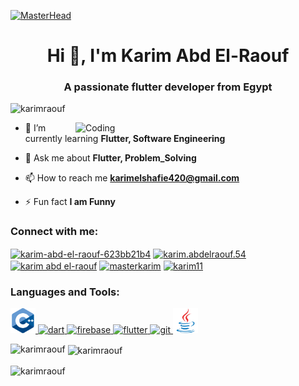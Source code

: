 [![MasterHead](https://developers.giphy.com/branch/master/static/api-512d36c09662682717108a38bbb5c57d.gif)](https://rishavchanda.io)
<h1 align="center">Hi 👋, I'm Karim Abd El-Raouf</h1>
<h3 align="center">A passionate flutter developer from Egypt</h3>

<p align="left"> <img src="https://komarev.com/ghpvc/?username=karimraouf&label=Profile%20views&color=0e75b6&style=flat" alt="karimraouf" /> </p>
<img align="right" alt="Coding" width="400" src="https://cdn.dribbble.com/users/1162077/screenshots/3848914/programmer.gif">


- 🌱 I’m currently learning **Flutter, Software Engineering**

- 💬 Ask me about **Flutter, Problem_Solving**

- 📫 How to reach me **karimelshafie420@gmail.com**

- ⚡ Fun fact **I am Funny**

<h3 align="left">Connect with me:</h3>
<p align="left">
<a href="https://linkedin.com/in/karim-abd-el-raouf-623bb21b4" target="blank"><img align="center" src="https://raw.githubusercontent.com/rahuldkjain/github-profile-readme-generator/master/src/images/icons/Social/linked-in-alt.svg" alt="karim-abd-el-raouf-623bb21b4" height="30" width="40" /></a>
<a href="https://fb.com/karim.abdelraouf.54" target="blank"><img align="center" src="https://raw.githubusercontent.com/rahuldkjain/github-profile-readme-generator/master/src/images/icons/Social/facebook.svg" alt="karim.abdelraouf.54" height="30" width="40" /></a>
<a href="https://www.youtube.com/c/karim abd el-raouf" target="blank"><img align="center" src="https://raw.githubusercontent.com/rahuldkjain/github-profile-readme-generator/master/src/images/icons/Social/youtube.svg" alt="karim abd el-raouf" height="30" width="40" /></a>
<a href="https://codeforces.com/profile/masterkarim" target="blank"><img align="center" src="https://raw.githubusercontent.com/rahuldkjain/github-profile-readme-generator/master/src/images/icons/Social/codeforces.svg" alt="masterkarim" height="30" width="40" /></a>
<a href="https://www.leetcode.com/karim11" target="blank"><img align="center" src="https://raw.githubusercontent.com/rahuldkjain/github-profile-readme-generator/master/src/images/icons/Social/leet-code.svg" alt="karim11" height="30" width="40" /></a>
</p>

<h3 align="left">Languages and Tools:</h3>
<p align="left"> <a href="https://www.w3schools.com/cpp/" target="_blank" rel="noreferrer"> <img src="https://raw.githubusercontent.com/devicons/devicon/master/icons/cplusplus/cplusplus-original.svg" alt="cplusplus" width="40" height="40"/> </a> <a href="https://dart.dev" target="_blank" rel="noreferrer"> <img src="https://www.vectorlogo.zone/logos/dartlang/dartlang-icon.svg" alt="dart" width="40" height="40"/> </a> <a href="https://firebase.google.com/" target="_blank" rel="noreferrer"> <img src="https://www.vectorlogo.zone/logos/firebase/firebase-icon.svg" alt="firebase" width="40" height="40"/> </a> <a href="https://flutter.dev" target="_blank" rel="noreferrer"> <img src="https://www.vectorlogo.zone/logos/flutterio/flutterio-icon.svg" alt="flutter" width="40" height="40"/> </a> <a href="https://git-scm.com/" target="_blank" rel="noreferrer"> <img src="https://www.vectorlogo.zone/logos/git-scm/git-scm-icon.svg" alt="git" width="40" height="40"/> </a> <a href="https://www.java.com" target="_blank" rel="noreferrer"> <img src="https://raw.githubusercontent.com/devicons/devicon/master/icons/java/java-original.svg" alt="java" width="40" height="40"/> </a> </p>

<p><img align="left" src="https://github-readme-stats.vercel.app/api/top-langs?username=karimraouf&show_icons=true&locale=en&layout=compact" alt="karimraouf" /></p>

<p>&nbsp;<img align="center" src="https://github-readme-stats.vercel.app/api?username=karimraouf&show_icons=true&locale=en" alt="karimraouf" /></p>

<p><img align="center" src="https://github-readme-streak-stats.herokuapp.com/?user=karimraouf&" alt="karimraouf" /></p>
